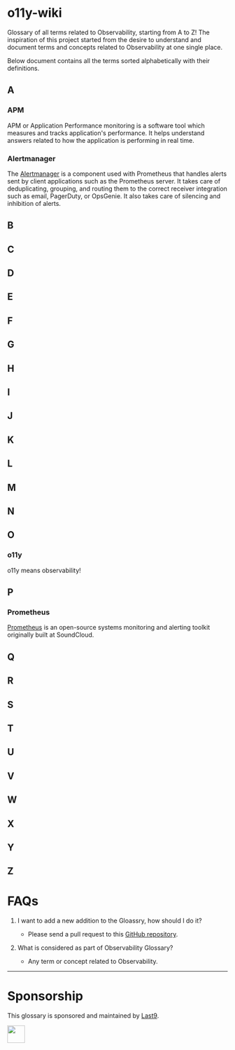# o11y-wiki

Glossary of all terms related to Observability, starting from A to Z! The
inspiration of this project started from the desire to understand and document
terms and concepts related to Observability at one single place.

Below document contains all the terms sorted alphabetically with their
definitions.

## A

### APM

APM or Application Performance monitoring is a software tool which measures and
tracks application's performance. It helps understand answers related to how the
application is performing in real time.

### Alertmanager

The [Alertmanager](https://prometheus.io/docs/alerting/latest/alertmanager/) is
a component used with Prometheus that handles alerts sent by client applications
such as the Prometheus server. It takes care of deduplicating, grouping, and
routing them to the correct receiver integration such as email, PagerDuty, or
OpsGenie. It also takes care of silencing and inhibition of alerts.

## B

## C

## D

## E

## F

## G

## H

## I

## J

## K

## L

## M

## N

## O

### o11y

o11y means observability!

## P

### Prometheus

[Prometheus](https://prometheus.io/) is an open-source systems monitoring and
alerting toolkit originally built at SoundCloud.

## Q

## R

## S

## T

## U

## V

## W

## X

## Y

## Z

# FAQs

1. I want to add a new addition to the Gloassry, how should I do it?

   - Please send a pull request to this
     [GitHub repository](https://github.com/prathamesh-sonpatki/o11y-wiki).

2. What is considered as part of Observability Glossary?

   - Any term or concept related to Observability.

---

# Sponsorship

This glossary is sponsored and maintained by [Last9](https://last9.io).

<img src="https://last9.github.io/assets/email-logo-green.png" alt="" loading="lazy" height="40px" />
